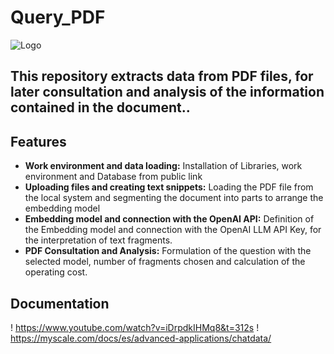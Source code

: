 # Query_PDF

![Logo](https://thumbs.dreamstime.com/b/chat-banner-20528092.jpg)



## This repository extracts data from PDF files, for later consultation and analysis of the information contained in the document..
## Features

- **Work environment and data loading:** Installation of Libraries, work environment and Database from public link
- **Uploading files and creating text snippets:** Loading the PDF file from the local system and segmenting the document into parts to arrange the embedding model
- **Embedding model and connection with the OpenAI API:** Definition of the Embedding model and connection with the OpenAI LLM API Key, for the interpretation of text fragments.
- **PDF Consultation and Analysis:** Formulation of the question with the selected model, number of fragments chosen and calculation of the operating cost.

## **Documentation**
! https://www.youtube.com/watch?v=iDrpdkIHMq8&t=312s
! https://myscale.com/docs/es/advanced-applications/chatdata/
